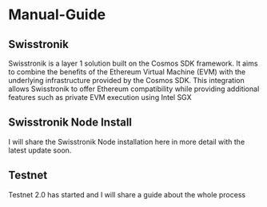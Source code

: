 # Manual-Guide
## Swisstronik
Swisstronik is a layer 1 solution built on the Cosmos SDK framework. It aims to combine the benefits of the Ethereum Virtual Machine (EVM) with the underlying infrastructure provided by the Cosmos SDK. This integration allows Swisstronik to offer Ethereum compatibility while providing additional features such as private EVM execution using Intel SGX

## Swisstronik Node Install
I will share the Swisstronik Node installation here in more detail with the latest update soon.

## Testnet
Testnet 2.0 has started and I will share a guide about the whole process
